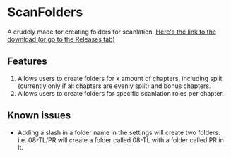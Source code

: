 # ScanFolders
A crudely made for creating folders for scanlation.
[Here's the link to the download (or go to the Releases tab)](https://github.com/TheFrisianGamer/ScanFolders/releases/latest)

## Features
1. Allows users to create folders for x amount of chapters, including split (currently only if all chapters are evenly split) and bonus chapters.
2. Allows users to create folders for specific scanlation roles per chapter.

## Known issues
- Adding a slash in a folder name in the settings will create two folders. i.e. 08-TL/PR will create a folder called 08-TL with a folder called PR in it.

